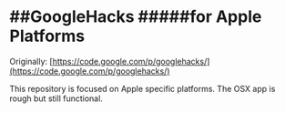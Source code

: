 ##GoogleHacks
#####for Apple Platforms
===========

Originally:
[https://code.google.com/p/googlehacks/](https://code.google.com/p/googlehacks/)

This repository is focused on Apple specific platforms. The OSX app is rough but still functional.